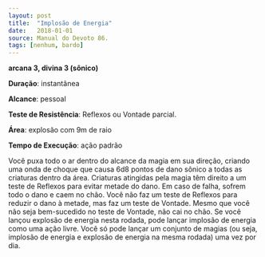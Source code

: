```yaml
---
layout: post
title:  "Implosão de Energia"
date:   2018-01-01
source: Manual do Devoto 86.
tags: [nenhum, bardo]
---
```


**arcana 3, divina 3 (sônico)**

**Duração**: instantânea

**Alcance**: pessoal

**Teste de Resistência**: Reflexos ou Vontade parcial.

**Área**: explosão com 9m de raio

**Tempo de Execução**: ação padrão

Você puxa todo o ar dentro do alcance da magia em sua direção, criando uma onda de choque que causa 6d8 pontos de dano sônico a todas as criaturas dentro da área. Criaturas atingidas pela magia têm direito a um teste de Reflexos para evitar metade do dano.
Em caso de falha, sofrem todo o dano e caem no chão. Você não faz um teste de Reflexos para reduzir o dano à metade, mas faz um teste de Vontade. Mesmo que você não seja bem-sucedido no teste de Vontade, não cai no chão.
Se você lançou explosão de energia nesta rodada, pode lançar implosão de energia como uma ação livre. Você só pode lançar um conjunto de magias (ou seja, implosão de energia e explosão de energia na mesma rodada) uma vez por dia.
